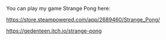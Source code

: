 You can play my game Strange Pong here:

https://store.steampowered.com/app/2689460/Strange_Pong/

https://gedenteen.itch.io/strange-pong
